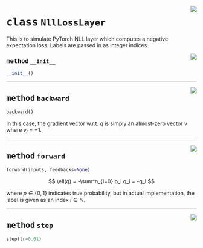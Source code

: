 <!-- markdownlint-disable -->

<a href="../mnn/layer.py#L436"><img align="right" style="float:right;" src="https://img.shields.io/badge/-source-cccccc?style=flat-square"></a>

# <kbd>class</kbd> `NllLossLayer`
This is to simulate PyTorch NLL layer which computes a negative expectation loss. Labels are passed in as integer indices. 

<a href="../mnn/layer.py#L5"><img align="right" style="float:right;" src="https://img.shields.io/badge/-source-cccccc?style=flat-square"></a>

### <kbd>method</kbd> `__init__`

```python
__init__()
```








---

<a href="../mnn/layer.py#L459"><img align="right" style="float:right;" src="https://img.shields.io/badge/-source-cccccc?style=flat-square"></a>

## <kbd>method</kbd> `backward`

```python
backward()
```

In this case, the gradient vector w.r.t. $q$ is simply an almost-zero vector $v$ where $v_l = -1$. 

---

<a href="../mnn/layer.py#L441"><img align="right" style="float:right;" src="https://img.shields.io/badge/-source-cccccc?style=flat-square"></a>

## <kbd>method</kbd> `forward`

```python
forward(inputs, feedbacks=None)
```

$$ \ell(q) = -\sum^n_{i=0} p_i q_i = -q_l $$ 

where $p \in \{0, 1\}$ indicates true probability, but in actual implementation, the label is given as an index $l \in \mathbb{N}$. 

---

<a href="../mnn/layer.py#L35"><img align="right" style="float:right;" src="https://img.shields.io/badge/-source-cccccc?style=flat-square"></a>

## <kbd>method</kbd> `step`

```python
step(lr=0.01)
```





